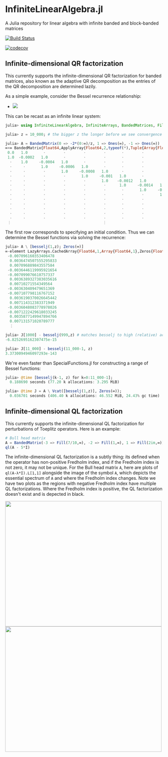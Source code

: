 # InfiniteLinearAlgebra.jl

A Julia repository for linear algebra with infinite banded and block-banded matrices

[![Build Status](https://travis-ci.org/JuliaMatrices/InfiniteLinearAlgebra.jl.svg?branch=master)](https://travis-ci.org/JuliaMatrices/InfiniteLinearAlgebra.jl)

[![codecov](https://codecov.io/gh/JuliaMatrices/InfiniteLinearAlgebra.jl/branch/master/graph/badge.svg)](https://codecov.io/gh/JuliaMatrices/InfiniteLinearAlgebra.jl)

## Infinite-dimensional QR factorization

This currently supports the infinite-dimensional QR factorization for banded matrices, also known as the adaptive QR decomposition as the entries of the QR decomposition are determined lazily. 

As a simple example, consider the Bessel recurrence relationship:
- <img src="https://latex.codecogs.com/gif.latex?J_{n-1}(z)  - {2 n \over z} J_n(z) + J_{n+1}(z) = 0" />
This can be recast as an infinite linear system:
```julia
julia> using InfiniteLinearAlgebra, InfiniteArrays, BandedMatrices, FillArrays, SpecialFunctions

julia> z = 10_000; # the bigger z the longer before we see convergence

julia> A = BandedMatrix(0 => -2*(0:∞)/z, 1 => Ones(∞), -1 => Ones(∞))
∞×∞ BandedMatrix{Float64,ApplyArray{Float64,2,typeof(*),Tuple{Array{Float64,2},ApplyArray{Float64,2,typeof(vcat),Tuple{Transpose{Float64,InfiniteArrays.InfStepRange{Float64,Float64}},Ones{Float64,2,Tuple{Base.OneTo{Int64},InfiniteArrays.OneToInf{Int64}}},Ones{Float64,2,Tuple{Base.OneTo{Int64},InfiniteArrays.OneToInf{Int64}}}}}}},InfiniteArrays.OneToInf{Int64}} with indices OneToInf()×OneToInf():
 0.0   1.0       ⋅        ⋅        ⋅        ⋅       ⋅        ⋅        ⋅      …  
 1.0  -0.0002   1.0       ⋅        ⋅        ⋅       ⋅        ⋅        ⋅         
  ⋅    1.0     -0.0004   1.0       ⋅        ⋅       ⋅        ⋅        ⋅         
  ⋅     ⋅       1.0     -0.0006   1.0       ⋅       ⋅        ⋅        ⋅         
  ⋅     ⋅        ⋅       1.0     -0.0008   1.0      ⋅        ⋅        ⋅         
  ⋅     ⋅        ⋅        ⋅       1.0     -0.001   1.0       ⋅        ⋅      …  
  ⋅     ⋅        ⋅        ⋅        ⋅       1.0    -0.0012   1.0       ⋅         
  ⋅     ⋅        ⋅        ⋅        ⋅        ⋅      1.0     -0.0014   1.0        
  ⋅     ⋅        ⋅        ⋅        ⋅        ⋅       ⋅       1.0     -0.0016     
  ⋅     ⋅        ⋅        ⋅        ⋅        ⋅       ⋅        ⋅       1.0        
  ⋅     ⋅        ⋅        ⋅        ⋅        ⋅       ⋅        ⋅        ⋅      …  
  ⋅     ⋅        ⋅        ⋅        ⋅        ⋅       ⋅        ⋅        ⋅         
  ⋅     ⋅        ⋅        ⋅        ⋅        ⋅       ⋅        ⋅        ⋅         
  ⋅     ⋅        ⋅        ⋅        ⋅        ⋅       ⋅        ⋅        ⋅         
  ⋅     ⋅        ⋅        ⋅        ⋅        ⋅       ⋅        ⋅        ⋅         
 ⋮                                         ⋮                                 ⋱  
```
The first row corresponds to specifying an initial condition. Thus we can determine the Bessel functions via solving the recurrence:
```julia
julia> A \ [besselj(1,z); Zeros(∞)] 
∞-element LazyArrays.CachedArray{Float64,1,Array{Float64,1},Zeros{Float64,1,Tuple{InfiniteArrays.OneToInf{Int64}}}} with indices OneToInf():
 -0.007096160353406478 
  0.0036474507555295833
  0.007096889843557584 
 -0.0036446119995921654
 -0.007099076610757337 
  0.0036389327383035616
  0.00710271554349564  
 -0.003630409479651369 
 -0.007107798116767152 
  0.0036190370026645442
  0.007114312383371949 
 -0.0036048083778978026
 -0.0071222429618033245
  0.0035877149947894766
  0.007131571020789777 
  ⋮                    

julia> J[1000] - besselj(999,z) # matches besselj to high (relative) accuracy
-6.8252695162307475e-15

julia> J[11_000] - besselj(11_000-1, z)
3.3730094946097293e-143
```
We're even faster than SpecialFunctions.jl for constructing a range of Bessel functions:
```julia
julia> @time [besselj(k-1, z) for k=0:11_000-1];
  0.188690 seconds (77.20 k allocations: 3.295 MiB)

julia> @time J = A \ Vcat([besselj(1,z)], Zeros(∞));
  0.036701 seconds (406.40 k allocations: 46.552 MiB, 24.43% gc time)
```


## Infinite-dimensional QL factorization


This currently supports the infinite-dimensional QL factorization for perturbations of Toeplitz operators. Here is an example:
```julia
# Bull head matrix
A = BandedMatrix(-3 => Fill(7/10,∞), -2 => Fill(1,∞), 1 => Fill(2im,∞))
ql(A - 5*I)
```
The infinite-dimensional QL factorization is a subtly thing: its defined when the operator has non-positive Fredholm index, and if the Fredholm index is not zero, it may not be unique. For the Bull head matrix `A`, here are plots of `ql(A-λ*I).L[1,1]` alongside the image of the symbol `A`, which depicts the essential spectrum of `A` and where the Fredholm index changes. Note we have two plots as the regions with negative Fredholm index  have multiple QL factorizations. Where the Fredholm index is positive, the QL factorization doesn't exist and is depected in black.

<img src=https://github.com/JuliaMatrices/InfiniteLinearAlgebra.jl/raw/master/images/ql1.png width=500 height=400>
<img src=https://github.com/JuliaMatrices/InfiniteLinearAlgebra.jl/raw/master/images/ql2.png width=500 height=400>

